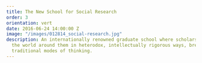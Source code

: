 ```yaml
---
title: The New School for Social Research
order: 3
orientation: vert
date: 2016-06-24 14:00:00 Z
image: "/images/012814_social-research.jpg"
description: An internationally renowned graduate school where scholars learn to understand
  the world around them in heterodox, intellectually rigorous ways, breaking with
  traditional modes of thinking.
---
```

